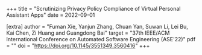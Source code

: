 +++
title = "Scrutinizing Privacy Policy Compliance of Virtual Personal Assistant Apps"
date = 2022-09-01

[extra]
author = "Fuman Xie, Yanjun Zhang, Chuan Yan, Suwan Li, Lei Bu, Kai Chen, Zi Huang and Guangdong Bai"
target = "37th IEEE/ACM International Conference on Automated Software Engineering (ASE'22)"
pdf = ""
doi = "https://doi.org/10.1145/3551349.3560416"
+++
